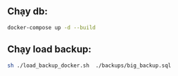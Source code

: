 

## Chạy db:
```bash
docker-compose up -d --build
```

## Chạy load backup:
```bash
sh ./load_backup_docker.sh  ./backups/big_backup.sql
```